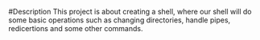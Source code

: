 #Description
This project is about creating a shell, where our shell will do some basic operations such as changing directories, handle pipes, redicertions and some other commands.
